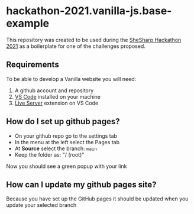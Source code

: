 # hackathon-2021.vanilla-js.base-example

This repository was created to be used during the [SheSharp Hackathon 2021](https://www.shesharp.co/2021-hackathon/) as a boilerplate for one of the challenges proposed.

## Requirements

To be able to develop a Vanilla website you will need:

1. A github account and repository
2. [VS Code](https://code.visualstudio.com/download) installed on your machine
3. [Live Server](https://marketplace.visualstudio.com/items?itemName=ritwickdey.LiveServer) extension on VS Code

## How do I set up github pages?

- On your github repo go to the settings tab
- In the menu at the left select the Pages tab
- At **Source** select the branch: `main`
- Keep the folder as: "/ (root)"

Now you should see a green popup with your link

## How can I update my github pages site?

Because you have set up the GitHub pages it should be updated when you update your selected branch
